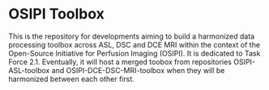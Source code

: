 # OSIPI Toolbox
This is the repository for developments aiming to build a harmonized data processing toolbox across ASL, DSC and DCE MRI within the context of the Open-Source Initiative for Perfusion Imaging (OSIPI). It is dedicated to Task Force 2.1. Eventually, it will host a merged toobox from repositories OSIPI-ASL-toolbox and OSIPI-DCE-DSC-MRI-toolbox when they will be harmonized between each other first.

